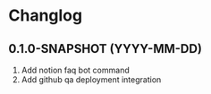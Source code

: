 # Changlog

## 0.1.0-SNAPSHOT (YYYY-MM-DD)

1. Add notion faq bot command
2. Add github qa deployment integration


